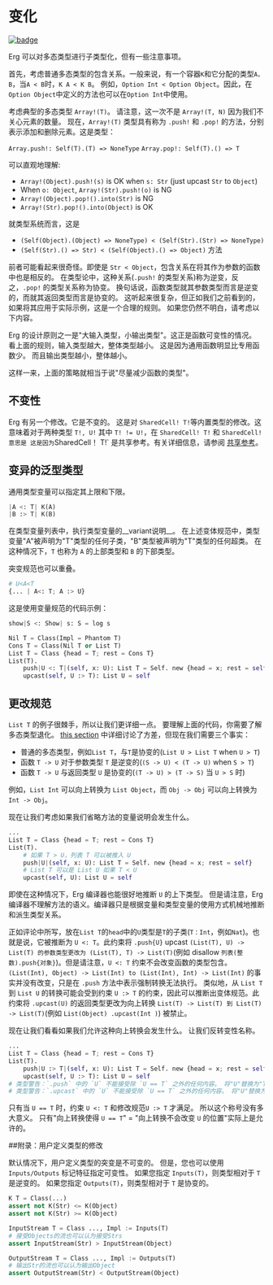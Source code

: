 # 变化

[![badge](https://img.shields.io/endpoint.svg?url=https%3A%2F%2Fgezf7g7pd5.execute-api.ap-northeast-1.amazonaws.com%2Fdefault%2Fsource_up_to_date%3Fowner%3Derg-lang%26repos%3Derg%26ref%3Dmain%26path%3Ddoc/EN/syntax/type/advanced/variance.md%26commit_hash%3D06f8edc9e2c0cee34f6396fd7c64ec834ffb5352)](https://gezf7g7pd5.execute-api.ap-northeast-1.amazonaws.com/default/source_up_to_date?owner=erg-lang&repos=erg&ref=main&path=doc/EN/syntax/type/advanced/variance.md&commit_hash=06f8edc9e2c0cee34f6396fd7c64ec834ffb5352)

Erg 可以对多态类型进行子类型化，但有一些注意事项。

首先，考虑普通多态类型的包含关系。一般来说，有一个容器`K`和它分配的类型`A，B`，当`A < B`时，`K A < K B`。
例如，`Option Int < Option Object`。因此，在`Option Object`中定义的方法也可以在`Option Int`中使用。

考虑典型的多态类型 `Array!(T)`。
请注意，这一次不是 `Array!(T, N)` 因为我们不关心元素的数量。
现在，`Array!(T)` 类型具有称为 `.push!` 和 `.pop!` 的方法，分别表示添加和删除元素。这是类型：

`Array.push!: Self(T).(T) => NoneType`
`Array.pop!: Self(T).() => T`

可以直观地理解:

* `Array!(Object).push!(s)` is OK when `s: Str` (just upcast `Str` to `Object`)
* When `o: Object`, `Array!(Str).push!(o)` is NG
* `Array!(Object).pop!().into(Str)` is NG
* `Array!(Str).pop!().into(Object)` is OK

就类型系统而言，这是

* `(Self(Object).(Object) => NoneType) < (Self(Str).(Str) => NoneType)`
* `(Self(Str).() => Str) < (Self(Object).() => Object)`
方法

前者可能看起来很奇怪。即使是 `Str < Object`，包含关系在将其作为参数的函数中也是相反的。
在类型论中，这种关系(`.push!` 的类型关系)称为逆变，反之，`.pop!` 的类型关系称为协变。
换句话说，函数类型就其参数类型而言是逆变的，而就其返回类型而言是协变的。
这听起来很复杂，但正如我们之前看到的，如果将其应用于实际示例，这是一个合理的规则。
如果您仍然不明白，请考虑以下内容。

Erg 的设计原则之一是"大输入类型，小输出类型"。这正是函数可变性的情况。
看上面的规则，输入类型越大，整体类型越小。
这是因为通用函数明显比专用函数少。
而且输出类型越小，整体越小。

这样一来，上面的策略就相当于说"尽量减少函数的类型"。

## 不变性

Erg 有另一个修改。它是不变的。
这是对 `SharedCell! T!`等内置类型的修改。这意味着对于两种类型 `T!, U!` 其中 `T! != U!`，在 `SharedCell! T!` 和 `SharedCell!意思是
这是因为`SharedCell！ T!` 是共享参考。有关详细信息，请参阅 [共享参考](shared.md)。

## 变异的泛型类型

通用类型变量可以指定其上限和下限。

```python
|A <: T| K(A)
|B :> T| K(B)
```

在类型变量列表中，执行类型变量的__variant说明__。 在上述变体规范中，类型变量"A"被声明为"T"类型的任何子类，"B"类型被声明为"T"类型的任何超类。
在这种情况下，`T` 也称为 `A` 的上部类型和 `B` 的下部类型。

突变规范也可以重叠。

```python
# U<A<T
{... | A<: T; A :> U}
```

这是使用变量规范的代码示例：

```python
show|S <: Show| s: S = log s

Nil T = Class(Impl = Phantom T)
Cons T = Class(Nil T or List T)
List T = Class {head = T; rest = Cons T}
List(T).
    push|U <: T|(self, x: U): List T = Self. new {head = x; rest = self}
    upcast(self, U :> T): List U = self
```

## 更改规范

`List T` 的例子很棘手，所以让我们更详细一点。
要理解上面的代码，你需要了解多态类型退化。 [this section](./variance.md) 中详细讨论了方差，但现在我们需要三个事实：

* 普通的多态类型，例如`List T`，与`T`是协变的(`List U > List T` when `U > T`)
* 函数 `T -> U` 对于参数类型 `T` 是逆变的(`(S -> U) < (T -> U)` when `S > T`)
* 函数 `T -> U` 与返回类型 `U` 是协变的(`(T -> U) > (T -> S)` 当 `U > S` 时)

例如，`List Int` 可以向上转换为 `List Object`，而 `Obj -> Obj` 可以向上转换为 `Int -> Obj`。

现在让我们考虑如果我们省略方法的变量说明会发生什么。

```python
...
List T = Class {head = T; rest = Cons T}
List(T).
    # 如果 T > U，列表 T 可以被推入 U
    push|U|(self, x: U): List T = Self. new {head = x; rest = self}
    # List T 可以是 List U 如果 T < U
    upcast(self, U): List U = self
```

即使在这种情况下，Erg 编译器也能很好地推断 `U` 的上下类型。
但是请注意，Erg 编译器不理解方法的语义。编译器只是根据变量和类型变量的使用方式机械地推断和派生类型关系。

正如评论中所写，放在`List T`的`head`中的`U`类型是`T`的子类(`T：Int`，例如`Nat`)。也就是说，它被推断为 `U <: T`。此约束将 `.push{U}` upcast `(List(T), U) -> List(T) 的参数类型更改为 (List(T), T) -> List(T)`(例如 disallow `列表(整数).push{对象}`)。但是请注意，`U <: T` 约束不会改变函数的类型包含。 `(List(Int), Object) -> List(Int) to (List(Int), Int) -> List(Int)` 的事实并没有改变，只是在 `.push` 方法中表示强制转换无法执行。
类似地，从 `List T` 到​​ `List U` 的转换可能会受到约束 `U :> T` 的约束，因此可以推断出变体规范。此约束将 `.upcast(U)` 的返回类型更改为向上转换 `List(T) -> List(T) 到 List(T) -> List(T)`(例如 `List(Object) .upcast(Int )`) 被禁止。

现在让我们看看如果我们允许这种向上转换会发生什么。
让我们反转变性名称。

```python
...
List T = Class {head = T; rest = Cons T}
List(T).
    push|U :> T|(self, x: U): List T = Self. new {head = x; rest = self}
    upcast(self, U :> T): List U = self
# 类型警告：`.push` 中的 `U` 不能接受除 `U == T` 之外的任何内容。 将"U"替换为"T"。
# 类型警告：`.upcast` 中的 `U` 不能接受除 `U == T` 之外的任何内容。 将"U"替换为"T"。
```

只有当 `U == T` 时，约束 `U <: T` 和修改规范`U :> T` 才满足。 所以这个称号没有多大意义。
只有"向上转换使得 `U == T`" = "向上转换不会改变 `U` 的位置"实际上是允许的。

##附录：用户定义类型的修改

默认情况下，用户定义类型的突变是不可变的。 但是，您也可以使用 `Inputs/Outputs` 标记特征指定可变性。
如果您指定 `Inputs(T)`，则类型相对于 `T` 是逆变的。
如果您指定 `Outputs(T)`，则类型相对于 `T` 是协变的。

```python
K T = Class(...)
assert not K(Str) <= K(Object)
assert not K(Str) >= K(Object)

InputStream T = Class ..., Impl := Inputs(T)
# 接受Objects的流也可以认为接受Strs
assert InputStream(Str) > InputStream(Object)

OutputStream T = Class ..., Impl := Outputs(T)
# 输出Str的流也可以认为输出Object
assert OutputStream(Str) < OutputStream(Object)
```